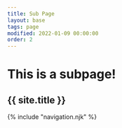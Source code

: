 ```yaml
---
title: Sub Page
layout: base
tags: page
modified: 2022-01-09 00:00:00
order: 2
---
```


<h1 class="pt-24 pb-6 text-center">
 <span class="text-8xl font-bold text-transparent bg-clip-text bg-gradient-to-r from-indigo-500 via-purple-500 to-pink-500">
  This is a subpage!
 </span>
</h1>
<h2 class="pb-12 text-4xl font-bold text-center text-gray-500">
 {{ site.title }}
</h2>

{% include "navigation.njk" %}
